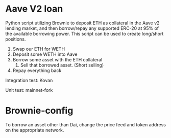 # Aave V2 loan
Python script utilizing Brownie to deposit ETH as collateral in the Aave v2 lending market, and then borrow/repay any supported ERC-20 at 95% of the available borrowing power. This script can be used to create long/short positions.

1. Swap our ETH for WETH
2. Deposit some WETH into Aave
3. Borrow some asset with the ETH collateral
    1. Sell that borrowed asset. (Short selling)
4. Repay everything back


Integration test: Kovan


Unit test: mainnet-fork
# Brownie-config
To borrow an asset other than Dai, change the price feed and token address on the appropriate network.
